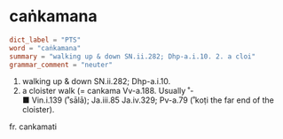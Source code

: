 # caṅkamana

``` toml
dict_label = "PTS"
word = "caṅkamana"
summary = "walking up & down SN.ii.282; Dhp-a.i.10. 2. a cloi"
grammar_comment = "neuter"
```

1. walking up & down SN.ii.282; Dhp\-a.i.10.
2. a cloister walk (= cankama Vv\-a.188. Usually ˚\-  
   ■ Vin.i.139 (˚sālā); Ja.iii.85 Ja.iv.329; Pv\-a.79 (˚koṭi the far end of the cloister).

fr. cankamati

